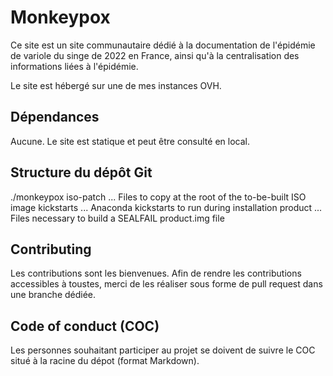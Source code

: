 # Monkeypox

Ce site est un site communautaire dédié à la documentation de l'épidémie de variole du singe de 2022 en France, ainsi qu'à la centralisation des informations liées à l'épidémie.

Le site est hébergé sur une de mes instances OVH.

## Dépendances

Aucune. Le site est statique et peut être consulté en local.

## Structure du dépôt Git

./monkeypox
	iso-patch
		... Files to copy at the root of the to-be-built ISO image
	kickstarts
		... Anaconda kickstarts to run during installation
	product
		... Files necessary to build a SEALFAIL product.img file

## Contributing

Les contributions sont les bienvenues. Afin de rendre les contributions accessibles à toustes, merci de les réaliser sous forme de pull request dans une branche dédiée.

## Code of conduct (COC)

Les personnes souhaitant participer au projet se doivent de suivre le COC situé à la racine du dépot (format Markdown).